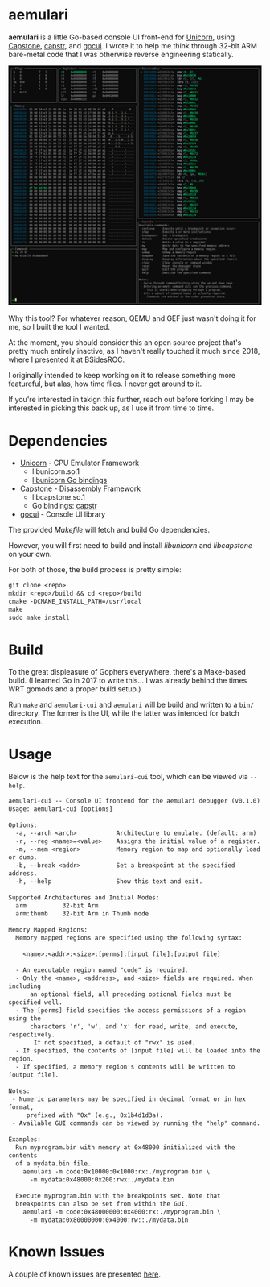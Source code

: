 # aemulari

**aemulari** is a little Go-based console UI front-end for [Unicorn],
using [Capstone], [capstr], and [gocui]. I wrote it to help me think through
32-bit ARM bare-metal code that I was otherwise reverse engineering statically.

![aemulari CUI screenshot](./doc/images/cui.png)

Why this tool? For whatever reason, QEMU and GEF just wasn't doing it for me,
so I built the tool I wanted.

At the moment, you should consider this an open source project that's 
pretty much entirely inactive, as I haven't really touched it much since 2018,
where I presented it at [BSidesROC]. 

I originally intended to keep working on it to release something more
featureful, but alas, how time flies. I never got around to it.

If you're interested in takign this further, reach out before forking I
may be interested in picking this back up, as I use it from time to time.

# Dependencies

* [Unicorn] - CPU Emulator Framework
    * libunicorn.so.1
    * [libunicorn Go bindings]
* [Capstone] - Disassembly Framework
    * libcapstone.so.1
    * Go bindings: [capstr]
* [gocui] - Console UI library

The provided *Makefile* will fetch and build Go dependencies. 

However, you will first need to build and install *libunicorn* and
*libcapstone* on your own.

For both of those, the build process is pretty simple:

~~~
git clone <repo>
mkdir <repo>/build && cd <repo>/build
cmake -DCMAKE_INSTALL_PATH=/usr/local
make
sudo make install
~~~


[Unicorn]: https://github.com/unicorn-engine/unicorn
[libunicorn Go bindings]: https://github.com/unicorn-engine/unicorn/tree/master/bindings/go

[Capstone]: https://github.com/aquynh/capstone
[capstr]: https://github.com/lunixbochs/capstr

[gocui]: https://github.com/jroimartin/gocui

[BSidesROC]: https://www.youtube.com/watch?v=CzHaK7cqak4

# Build

To the great displeasure of Gophers everywhere, there's a Make-based build.
(I learned Go in 2017 to write this... I was already behind the times WRT
 gomods and a proper build setup.)

Run `make` and `aemulari-cui` and `aemulari` will be build and written to a 
`bin/` directory.  The former is the UI, while the latter was intended for batch
execution.

# Usage

Below is the help text for the `aemulari-cui` tool, which can be viewed via `--help`.

~~~
aemulari-cui -- Console UI frontend for the aemulari debugger (v0.1.0)
Usage: aemulari-cui [options]

Options:
  -a, --arch <arch>           Architecture to emulate. (default: arm)
  -r, --reg <name>=<value>    Assigns the initial value of a register.
  -m, --mem <region>          Memory region to map and optionally load or dump.
  -b, --break <addr>          Set a breakpoint at the specified address.
  -h, --help                  Show this text and exit.

Supported Architectures and Initial Modes:
  arm          32-bit Arm
  arm:thumb    32-bit Arm in Thumb mode

Memory Mapped Regions:
  Memory mapped regions are specified using the following syntax:

    <name>:<addr>:<size>:[perms]:[input file]:[output file]

  - An executable region named "code" is required.
  - Only the <name>, <address>, and <size> fields are required. When including
      an optional field, all preceding optional fields must be specified well.
  - The [perms] field specifies the access permissions of a region using the
      characters 'r', 'w', and 'x' for read, write, and execute, respectively.
	   If not specified, a default of "rwx" is used.
  - If specified, the contents of [input file] will be loaded into the region.
  - If specified, a memory region's contents will be written to [output file].

Notes:
 - Numeric parameters may be specified in decimal format or in hex format,
     prefixed with "0x" (e.g., 0x1b4d1d3a).
 - Available GUI commands can be viewed by running the "help" command.

Examples:
  Run myprogram.bin with memory at 0x48000 initialized with the contents
  of a mydata.bin file.
    aemulari -m code:0x10000:0x1000:rx:./myprogram.bin \
      -m mydata:0x48000:0x200:rwx:./mydata.bin

  Execute myprogram.bin with the breakpoints set. Note that 
  breakpoints can also be set from within the GUI.
    aemulari -m code:0x48000000:0x4000:rx:./myprogram.bin \
      -m mydata:0x80000000:0x4000:rw::./mydata.bin
~~~

# Known Issues

A couple of known issues are presented [here](KNOWN_ISSUES.md). 
